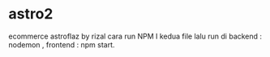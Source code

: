 # astro2
ecommerce astroflaz by rizal
cara run 
NPM I kedua file
lalu run
di backend : nodemon , frontend : npm start.
